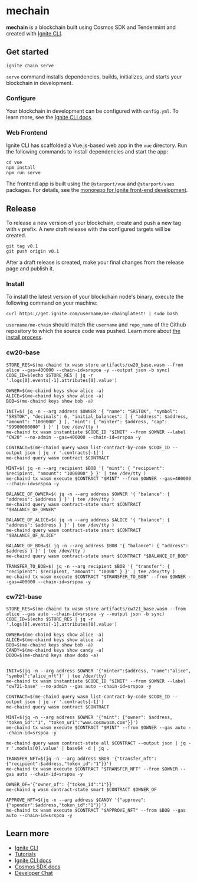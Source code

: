 # mechain
**mechain** is a blockchain built using Cosmos SDK and Tendermint and created with [Ignite CLI](https://ignite.com/cli).

## Get started

```
ignite chain serve
```

`serve` command installs dependencies, builds, initializes, and starts your blockchain in development.

### Configure

Your blockchain in development can be configured with `config.yml`. To learn more, see the [Ignite CLI docs](https://docs.ignite.com).

### Web Frontend

Ignite CLI has scaffolded a Vue.js-based web app in the `vue` directory. Run the following commands to install dependencies and start the app:

```
cd vue
npm install
npm run serve
```

The frontend app is built using the `@starport/vue` and `@starport/vuex` packages. For details, see the [monorepo for Ignite front-end development](https://github.com/ignite/web).

## Release
To release a new version of your blockchain, create and push a new tag with `v` prefix. A new draft release with the configured targets will be created.

```
git tag v0.1
git push origin v0.1
```

After a draft release is created, make your final changes from the release page and publish it.

### Install
To install the latest version of your blockchain node's binary, execute the following command on your machine:

```
curl https://get.ignite.com/username/me-chain@latest! | sudo bash
```
`username/me-chain` should match the `username` and `repo_name` of the Github repository to which the source code was pushed. Learn more about [the install process](https://github.com/allinbits/starport-installer).


### cw20-base
```
STORE_RES=$(me-chaind tx wasm store artifacts/cw20_base.wasm --from alice --gas=400000 --chain-id=srspoa -y --output json -b sync)
CODE_ID=$(echo $STORE_RES | jq -r '.logs[0].events[-1].attributes[0].value')

OWNER=$(me-chaind keys show alice -a)
ALICE=$(me-chaind keys show alice -a)
BOB=$(me-chaind keys show bob -a)

INIT=$( jq -n --arg address $OWNER '{ "name": "SRSTOK", "symbol": "SRSTOK", "decimals": 6, "initial_balances": [ { "address": $address, "amount": "1000000" } ], "mint": { "minter": $address, "cap": "99900000000" } }' | tee /dev/tty )
me-chaind tx wasm instantiate $CODE_ID "$INIT" --from $OWNER --label "CW20" --no-admin --gas=400000 --chain-id=srspoa -y

CONTRACT=$(me-chaind query wasm list-contract-by-code $CODE_ID --output json | jq -r '.contracts[-1]')
me-chaind query wasm contract $CONTRACT

MINT=$( jq -n --arg recipient $BOB '{ "mint": { "recipient": $recipient, "amount": "1000000" } }' | tee /dev/tty )
me-chaind tx wasm execute $CONTRACT "$MINT" --from $OWNER --gas=400000 --chain-id=srspoa -y

BALANCE_OF_OWNER=$( jq -n --arg address $OWNER '{ "balance": { "address": $address } }' | tee /dev/tty )
me-chaind query wasm contract-state smart $CONTRACT "$BALANCE_OF_OWNER"

BALANCE_OF_ALICE=$( jq -n --arg address $ALICE '{ "balance": { "address": $address } }' | tee /dev/tty )
me-chaind query wasm contract-state smart $CONTRACT "$BALANCE_OF_ALICE"

BALANCE_OF_BOB=$( jq -n --arg address $BOB '{ "balance": { "address": $address } }' | tee /dev/tty )
me-chaind query wasm contract-state smart $CONTRACT "$BALANCE_OF_BOB"

TRANSFER_TO_BOB=$( jq -n --arg recipient $BOB '{ "transfer": { "recipient": $recipient, "amount": "10000" } }' | tee /dev/tty )
me-chaind tx wasm execute $CONTRACT "$TRANSFER_TO_BOB" --from $OWNER --gas=400000 --chain-id=srspoa -y
```

### cw721-base
```
STORE_RES=$(me-chaind tx wasm store artifacts/cw721_base.wasm --from alice --gas auto --chain-id=srspoa -y --output json -b sync)
CODE_ID=$(echo $STORE_RES | jq -r '.logs[0].events[-1].attributes[0].value')

OWNER=$(me-chaind keys show alice -a)
ALICE=$(me-chaind keys show alice -a)
BOB=$(me-chaind keys show bob -a)
CANDY=$(me-chaind keys show candy -a)
DODO=$(me-chaind keys show dodo -a)


INIT=$(jq -n --arg address $OWNER '{"minter":$address, "name":"alice", "symbol":"alice_nft"}' | tee /dev/tty)
me-chaind tx wasm instantiate $CODE_ID "$INIT" --from $OWNER --label "cw721-base" --no-admin --gas auto --chain-id=srspoa -y

CONTRACT=$(me-chaind query wasm list-contract-by-code $CODE_ID --output json | jq -r '.contracts[-1]')
me-chaind query wasm contract $CONTRACT

MINT=$(jq -n --arg address $OWNER '{"mint": {"owner": $address, "token_id":"1", "token_uri":"www.cosmwasm.com"}}') 
me-chaind tx wasm execute $CONTRACT "$MINT" --from $OWNER --gas auto --chain-id=srspoa -y

me-chaind query wasm contract-state all $CONTRACT --output json | jq -r '.models[0].value' | base64 -d | jq .

TRANSFER_NFT=$(jq -n --arg address $BOB '{"transfer_nft":{"recipient":$address,"token_id":"1"}}')
me-chaind tx wasm execute $CONTRACT "$TRANSFER_NFT" --from $OWNER --gas auto --chain-id=srspoa -y

OWNER_OF='{"owner_of": {"token_id":"1"}}'
me-chaind q wasm contract-state smart $CONTRACT $OWNER_OF

APPROVE_NFT=$(jq -n --arg address $CANDY '{"approve":{"spender":$address,"token_id":"1"}}')
me-chaind tx wasm execute $CONTRACT "$APPROVE_NFT" --from $BOB --gas auto --chain-id=srspoa -y
```
## Learn more

- [Ignite CLI](https://ignite.com/cli)
- [Tutorials](https://docs.ignite.com/guide)
- [Ignite CLI docs](https://docs.ignite.com)
- [Cosmos SDK docs](https://docs.cosmos.network)
- [Developer Chat](https://discord.gg/ignite)
